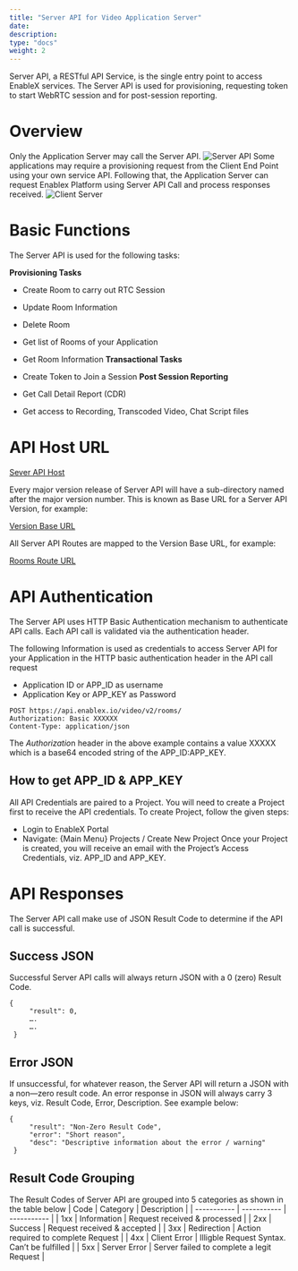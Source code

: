 ```yaml
---
title: "Server API for Video Application Server"
date: 
description:
type: "docs"
weight: 2
---
```

Server API, a RESTful API Service, is the single entry point to access EnableX services. The Server API is used for provisioning, requesting token to start WebRTC session and for post-session reporting.
# Overview
Only the Application Server may call the Server API.
![Server API](./server-api.png)
Some applications may require a provisioning request from the Client End Point using your own service API. Following that, the Application Server can request Enablex Platform using Server API Call and process responses received.
![Client Server](client-server.png)
# Basic Functions
The Server API is used for the following tasks:

**Provisioning Tasks**

- Create Room to carry out RTC Session
- Update Room Information
- Delete Room
- Get list of Rooms of your Application
- Get Room Information
**Transactional Tasks**

- Create Token to Join a Session
**Post Session Reporting**

- Get Call Detail Report (CDR)
- Get access to Recording, Transcoded Video, Chat Script files
# API Host URL
[Sever API Host](https://api.enablex.io/video/)

Every major version release of Server API will have a sub-directory named after the major version number. This is known as Base URL for a Server API Version, for example:

[Version Base URL](https://api.enablex.io/video/v2/)

All Server API Routes are mapped to the Version Base URL, for example:

[Rooms Route URL](https://api.enablex.io/video/v2/rooms)

# API Authentication
The Server API uses HTTP Basic Authentication mechanism to authenticate API calls. Each API call is validated via the authentication header.

The following Information is used as credentials to access Server API for your Application in the HTTP basic authentication header in the API call request

- Application ID or APP_ID as username
- Application Key or APP_KEY as Password
```
POST https://api.enablex.io/video/v2/rooms/
Authorization: Basic XXXXXX    
Content-Type: application/json
```
The *Authorizatio*n header in the above example contains a value XXXXX which is a base64 encoded string of the APP_ID:APP_KEY.

## How to get APP_ID & APP_KEY
All API Credentials are paired to a Project. You will need to create a Project first to receive the API credentials. To create Project, follow the given steps:

- Login to EnableX Portal
- Navigate: {Main Menu} Projects / Create New Project
Once your Project is created, you will receive an email with the Project’s Access Credentials, viz. APP_ID and APP_KEY.
# API Responses
The Server API call  make use of  JSON Result Code to determine if the API call is successful.

## Success JSON
Successful Server API calls will always return JSON with a 0 (zero) Result Code.
```
{    
     "result": 0,    
     ….
     ….
 }
```
## Error JSON
If unsuccessful, for whatever reason, the Server API will return a JSON with a non—zero result code. An error response in JSON will always carry 3 keys, viz. Result Code, Error, Description. See example below:
```
{    
     "result": "Non-Zero Result Code",   
     "error": "Short reason",
     "desc": "Descriptive information about the error / warning"
 }
```
## Result Code Grouping
The Result Codes of Server API are grouped into 5 categories as shown in the table below
| Code      | Category | Description |
| ----------- | ----------- | ----------- |
| 1xx      | Information       | Request received & processed       |
| 2xx   | Success        | Request received & accepted        |
| 3xx   | Redirection        | Action required to complete Request        |
| 4xx   | Client Error        | Illigble Request Syntax. Can’t be fulfilled        |
| 5xx   | Server Error        | Server failed to complete a legit Request        |